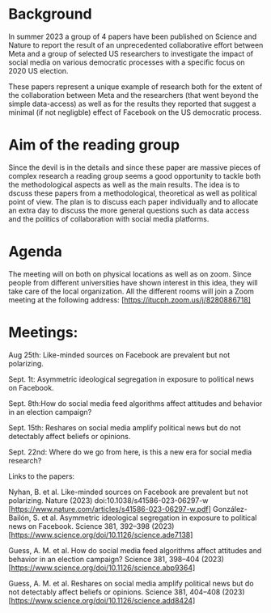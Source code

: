 # Background
In summer 2023 a group of 4 papers have been published on Science and Nature to report the result of an unprecedented collaborative effort between Meta and a group of selected US researchers to investigate the impact of social media on various democratic processes with a specific focus on 2020 US election.

These papers represent a unique example of research both for the extent of the collaboration between Meta and the researchers (that went beyond the simple data-access) as well as for the results they reported that suggest a minimal (if not negligble) effect of Facebook on the US democratic process.

# Aim of the reading group
Since the devil is in the details and since these paper are massive pieces of complex research a reading group seems a good opportunity to tackle both the methodological aspects as well as the main results. The idea is to dscuss these papers from a methodological, theoretical as well as political point of view. The plan is to discuss each paper individually and to allocate an extra day to discuss the more general questions such as data access and the politics of collaboration with social media platforms.

# Agenda
The meeting will on both on physical locations as well as on zoom. Since people from different universities have shown interest in this idea, they will take care of the local organization. All the different rooms will join a Zoom meeting at the following address: [https://itucph.zoom.us/j/8280886718]

# Meetings:

Aug 25th: Like-minded sources on Facebook are prevalent but not polarizing.

Sept. 1t: Asymmetric ideological segregation in exposure to political news on Facebook.

Sept. 8th:How do social media feed algorithms affect attitudes and behavior in an election campaign?

Sept. 15th: Reshares on social media amplify political news but do not detectably affect beliefs or opinions.

Sept. 22nd: Where do we go from here, is this a new era for social media research?

Links to the papers:

Nyhan, B. et al. Like-minded sources on Facebook are prevalent but not polarizing. Nature (2023) doi:10.1038/s41586-023-06297-w [https://www.nature.com/articles/s41586-023-06297-w.pdf]
González-Bailón, S. et al. Asymmetric ideological segregation in exposure to political news on Facebook. Science 381, 392–398 (2023) [https://www.science.org/doi/10.1126/science.ade7138]

Guess, A. M. et al. How do social media feed algorithms affect attitudes and behavior in an election campaign? Science 381, 398–404 (2023) [https://www.science.org/doi/10.1126/science.abp9364]

Guess, A. M. et al. Reshares on social media amplify political news but do not detectably affect beliefs or opinions. Science 381, 404–408 (2023) [https://www.science.org/doi/10.1126/science.add8424]

